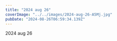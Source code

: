 ```yaml
---
title: "2024 aug 26"
coverImage: "../../images/2024-aug-26-A5Mj.jpg"
pubDate: "2024-08-26T06:59:34.139Z"
---
```


2024 aug 26
